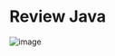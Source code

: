 # Review Java
![image](https://github.com/Putrivalenzia/Review-Java/assets/60316996/bb49c3a2-64d8-4f67-aa2a-319a794fb9de)
